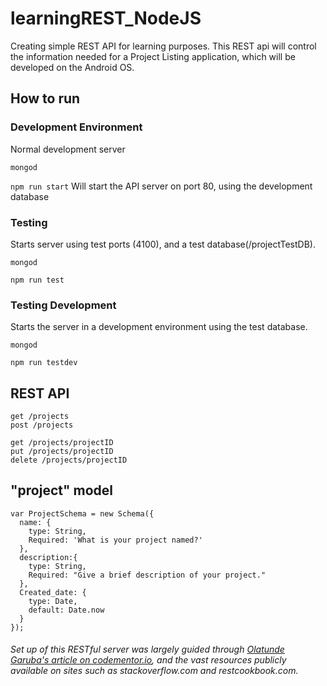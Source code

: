 # learningREST_NodeJS
Creating simple REST API for learning purposes. This REST api will control the information needed for a Project Listing application, which will be developed on the Android OS.

## How to run

### Development Environment
Normal development server

`mongod`

`npm run start` Will start the API server on port 80, using the development database

### Testing
Starts server using test ports (4100), and a test database(/projectTestDB).

`mongod`

`npm run test`

### Testing Development
Starts the server in a development environment using the test database.

`mongod`

`npm run testdev`

## REST API
```
get /projects
post /projects

get /projects/projectID
put /projects/projectID
delete /projects/projectID
```

## "project" model
```
var ProjectSchema = new Schema({
  name: {
    type: String,
    Required: 'What is your project named?'
  },
  description:{
    type: String,
    Required: "Give a brief description of your project."
  },
  Created_date: {
    type: Date,
    default: Date.now
  }
});
```
###### Set up of this RESTful server was largely guided through [Olatunde Garuba's article on codementor.io](https://www.codementor.io/olatundegaruba/nodejs-restful-apis-in-10-minutes-q0sgsfhbd), and the vast resources publicly available on sites such as stackoverflow.com and restcookbook.com.